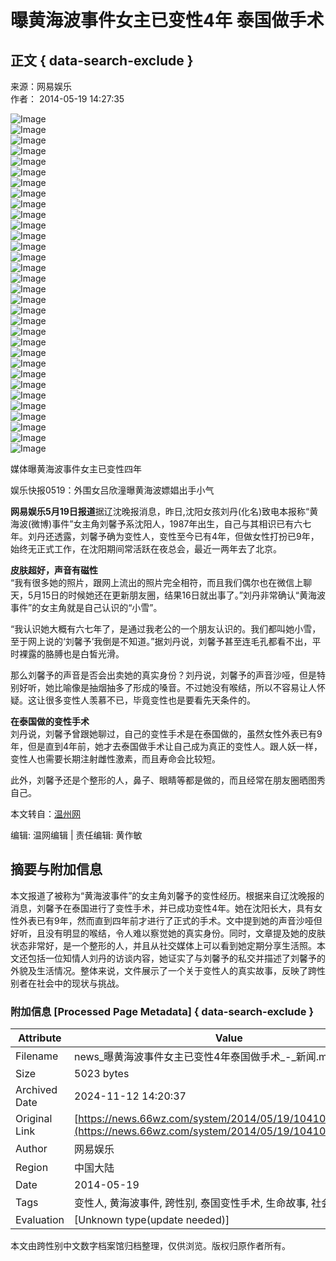 # 曝黄海波事件女主已变性4年 泰国做手术

## 正文 { data-search-exclude }


来源：网易娱乐  
作者： 2014-05-19 14:27:35  

![Image](http://img3.cache.netease.com/photo/0003/2014-05-16/600x450_9SCI0ABK00AJ0003.jpg)  
![Image](http://img3.cache.netease.com/photo/0003/2014-05-16/600x450_9SCFUNN500AJ0003.jpg)  
![Image](http://img3.cache.netease.com/photo/0003/2014-05-16/600x450_9SCFUMLV00AJ0003.jpg)  
![Image](http://img3.cache.netease.com/photo/0003/2014-04-16/600x450_9PVI7ANG00B70003.jpg)  
![Image](http://img3.cache.netease.com/photo/0003/2013-12-20/600x450_9GHNP8HC00B70003.jpg)  
![Image](http://img3.cache.netease.com/photo/0003/2013-12-20/600x450_9GHNP7M300B70003.jpg)  
![Image](http://img4.cache.netease.com/photo/0003/2013-12-20/600x450_9GHNP6UU00B70003.jpg)  
![Image](http://img4.cache.netease.com/photo/0003/2013-12-04/600x450_9F82U47Q00AJ0003.jpg)  
![Image](http://img3.cache.netease.com/photo/0003/2014-05-16/600x450_9SCFUOH100AJ0003.jpg)  
![Image](http://img3.cache.netease.com/photo/0003/2014-05-16/600x450_9SCFUN5H00AJ0003.jpg)  
![Image](http://img4.cache.netease.com/photo/0003/2014-04-16/600x450_9PVI7T8B00B70003.JPG)  
![Image](http://img4.cache.netease.com/photo/0003/2014-04-16/600x450_9PVI58TG00B70003.JPG)  
![Image](http://img3.cache.netease.com/photo/0003/2013-12-20/600x450_9GHNP88000B70003.jpg)  
![Image](http://img4.cache.netease.com/photo/0003/2013-12-20/600x450_9GHNP7B000B70003.jpg)  
![Image](http://img4.cache.netease.com/photo/0003/2013-12-04/600x450_9F82U4S000AJ0003.jpg)  
![Image](http://img3.cache.netease.com/photo/0003/2013-12-04/600x450_9F82U3CJ00AJ0003.jpg)  
![Image](http://img3.cache.netease.com/photo/0003/2014-05-16/600x450_9SCFUO0A00AJ0003.jpg)  
![Image](http://img3.cache.netease.com/photo/0003/2014-05-16/600x450_9SCFUN0U00AJ0003.jpg)  
![Image](http://img4.cache.netease.com/photo/0003/2014-04-16/600x450_9PVI7JQ300B70003.JPG)  
![Image](http://img4.cache.netease.com/photo/0003/2014-04-16/600x450_9PVI4UPR00B70003.JPG)  
![Image](http://img4.cache.neteise.com/photo/0003/2013-12-20/600x450_9GHNP7QR00B70003.jpg)  
![Image](http://img3.cache.neteise.com/photo/0003/2013-12-20/600x450_9GHNP76800B70003.jpg)  
![Image](http://img4.cache.neteise.com/photo/0003/2013-12-04/600x450_9F82U4CG00AJ0003.jpg)  
![Image](http://img3.cache.neteise.com/photo/0003/2014-05-16/600x450_9SCFUOON00AJ0003.jpg)  
![Image](http://img3.cache.neteise.com/photo/0003/2014-05-16/600x450_9SCFUNG500AJ0003.jpg)  
![Image](http://img4.cache.neteise.com/photo/0003/2014-05-16/600x450_9SCFUMCM00AJ0003.jpg)  
![Image](http://img3.cache.neteise.com/photo/0003/2014-04-16/600x450_9PVI5JN300B70003.JPG)  
![Image](http://img3.cache.neteise.com/photo/0003/2013-12-20/600x450_9GHNP8BB00B70003.jpg)  
![Image](http://img3.cache.neteise.com/photo/0003/2013-12-20/600x450_9GHNP7FR00B70003.jpg)  
![Image](http://img4.cache.neteise.com/photo/0003/2013-12-20/600x450_9GHNP6OH00B70003.jpg)  
![Image](http://img4.cache.neteise.com/photo/0003/2013-12-04/600x450_9F82U3UJ00AJ0003.jpg)  
![Image](http://img1.cache.neteise.com/ent/2014/5/19/201405191239077c2b3_550.jpg)  

媒体曝黄海波事件女主已变性四年  

娱乐快报0519：外围女吕欣潼曝黄海波嫖娼出手小气  

**网易娱乐5月19日报道**据辽沈晚报消息，昨日,沈阳女孩刘丹(化名)致电本报称“黄海波(微博)事件”女主角刘馨予系沈阳人，1987年出生，自己与其相识已有六七年。刘丹还透露，刘馨予确为变性人，变性至今已有4年，但做女性打扮已9年，始终无正式工作，在沈阳期间常活跃在夜总会，最近一两年去了北京。

**皮肤超好，声音有磁性**  
“我有很多她的照片，跟网上流出的照片完全相符，而且我们偶尔也在微信上聊天，5月15日的时候她还在更新朋友圈，结果16日就出事了。”刘丹非常确认“黄海波事件”的女主角就是自己认识的“小雪”。

“我认识她大概有六七年了，是通过我老公的一个朋友认识的。我们都叫她小雪，至于网上说的‘刘馨予’我倒是不知道。”据刘丹说，刘馨予甚至连毛孔都看不出，平时裸露的胳膊也是白皙光滑。

那么刘馨予的声音是否会出卖她的真实身份？刘丹说，刘馨予的声音沙哑，但是特别好听，她比喻像是抽烟抽多了形成的嗓音。不过她没有喉结，所以不容易让人怀疑。这让很多变性人羡慕不已，毕竟变性也是要看先天条件的。

**在泰国做的变性手术**  
刘丹说，刘馨予曾跟她聊过，自己的变性手术是在泰国做的，虽然女性外表已有9年，但是直到4年前，她才去泰国做手术让自己成为真正的变性人。跟人妖一样，变性人也需要长期注射雌性激素，而且寿命会比较短。

此外，刘馨予还是个整形的人，鼻子、眼睛等都是做的，而且经常在朋友圈晒图秀自己。

本文转自：[温州网](https://www.66wz.com)

编辑: 温网编辑 | 责任编辑: 黄作敏

## 摘要与附加信息

<!-- tcd_abstract -->
本文报道了被称为“黄海波事件”的女主角刘馨予的变性经历。根据来自辽沈晚报的消息，刘馨予在泰国进行了变性手术，并已成功变性4年。她在沈阳长大，具有女性外表已有9年，然而直到四年前才进行了正式的手术。文中提到她的声音沙哑但好听，且没有明显的喉结，令人难以察觉她的真实身份。同时，文章提及她的皮肤状态非常好，是一个整形的人，并且从社交媒体上可以看到她定期分享生活照。本文还包括一位知情人刘丹的访谈内容，她证实了与刘馨予的私交并描述了刘馨予的外貌及生活情况。整体来说，文件展示了一个关于变性人的真实故事，反映了跨性别者在社会中的现状与挑战。
<!-- tcd_abstract_end -->

### 附加信息 [Processed Page Metadata] { data-search-exclude }

| Attribute       | Value                                  |
|-----------------|----------------------------------------|
| Filename        | news_曝黄海波事件女主已变性4年泰国做手术_-_新闻.md                             |
| Size            | 5023 bytes                           |
| Archived Date   | 2024-11-12 14:20:37                             |
| Original Link   | [https://news.66wz.com/system/2014/05/19/104106424.shtml](https://news.66wz.com/system/2014/05/19/104106424.shtml)                       |
| Author          | 网易娱乐                               |
| Region          | 中国大陆                               |
| Date            | 2014-05-19                                 |
| Tags            | 变性人, 黄海波事件, 跨性别, 泰国变性手术, 生命故事, 社会现状                                 |
| Evaluation            | [Unknown type(update needed)]                                 |
<!-- tcd_table_end -->

本文由跨性别中文数字档案馆归档整理，仅供浏览。版权归原作者所有。

